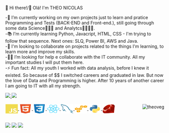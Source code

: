   👋 Hi there!/👋 Olá! I'm THEO NICOLAS


-🔭 I’m currently working on my own projects just to learn and pratice Programming  and Tests (BACK-END and Front-end.), still going through some data Science👨🏽‍🔬 and Analytcs🕵🏽‍♀️🤓. <br>
-📚 I’m currently learning Python, Javacript, HTML, CSS - I'm trying to follow that sequence. Next ones:  SLQ, Power BI, AWS and Java.<br>
-👯 I'm looking to collaborate on projects related to the things I'm learning, to learn more and improve my skills.<br>
-🤝🏽 I’m looking for help e collaborate with the IT community. All my important studies I will put them here.<br>
-⚡ Fun fact: All my youth I worked with data analysis, before I knew it existed. So because of $$ I switched careers and graduated in law. But now the love of Data and Programming is higher. After 10 years of another career I am going to IT with all my strength.

 <div>
  <a href="https://github.com/NICOLASTHEO/nicolastheo">
  <img height="180em" src="https://github-readme-stats.vercel.app/api?username=nicolastheo&show_icons=true&theme=highcontrast&include_all_commits=true&count_private=true"/>
  <img height="180" src="https://github-readme-stats.vercel.app/api/top-langs/?username=nicolastheo&layout=compact&langs_count=7&theme=highcontrast"/>
</div>

  <div style="display: inline_block"><br>
  <img align="center" alt="theo-Js" height="30" width="40" src="https://raw.githubusercontent.com/devicons/devicon/master/icons/javascript/javascript-plain.svg">
  <img align="center" alt="theo-HTML" height="30" width="40" src="https://raw.githubusercontent.com/devicons/devicon/master/icons/html5/html5-original.svg">
  <img align="center" alt="theo-CSS" height="30" width="40" src="https://raw.githubusercontent.com/devicons/devicon/master/icons/css3/css3-original.svg">
  <img align="center" alt="theo-Python" height="30" width="40" src="https://raw.githubusercontent.com/devicons/devicon/master/icons/react/react-original.svg">
  <!--<img align="center" alt="theo-Python" height="30" width="40" src="https://raw.githubusercontent.com/devicons/devicon/master/icons/java/java-original.svg"> -->
  <img align="center" alt="theo-Python" height="30" width="40" src="https://raw.githubusercontent.com/devicons/devicon/master/icons/mysql/mysql-original.svg">
  <img align="center" alt="theo-Python" height="30" width="40" src="https://raw.githubusercontent.com/devicons/devicon/master/icons/amazonwebservices/amazonwebservices-original.svg">
  <img align="center" alt="theo-Python" height="30" width="40" src="https://raw.githubusercontent.com/devicons/devicon/master/icons/python/python-original.svg">
  <img align="center" alt="theo-Python" height="30" width="40" src="https://raw.githubusercontent.com/devicons/devicon/master/icons/ruby/ruby-original.svg">
 
  
    
  <img height="100em" align="right" alt="theoveg" src="http://4.bp.blogspot.com/-dlxAjQ3w_oo/U-03-mmiyQI/AAAAAAAAXl4/r7TPk0o9Gqo/s1600/Z5GFHul.gif">
</div>
  
  ##
  
  <div> 
  <!--<a href="https://www.youtube.com/channel/UCRs5-nfAwm8tcCRx7e-PTNQ" target="_blank"><img src="https://img.shields.io/badge/YouTube-FF0000?style=for-the-badge&logo=youtube&logoColor=white" target="_blank"></a> -->
  <a href="https://www.instagram.com/theonicolasof/" target="_blank"><img src="https://img.shields.io/badge/-Instagram-%23E4405F?style=for-the-badge&logo=instagram&logoColor=white" target="_blank"></a> 
  <a href="https://www.linkedin.com/in/theo-araujo-45553246/" target="_blank"><img src="https://img.shields.io/badge/-LinkedIn-%230077B5?style=for-the-badge&logo=linkedin&logoColor=white" target="_blank"></a>
      <a href = "mailto:theonicolas87@gmail.com"><img height="45em" src="http://s2.glbimg.com/SoDnXJH5n7k28Qx69ZkknqlDyNs=/0x0:695x451/695x451/s.glbimg.com/po/tt2/f/original/2014/10/28/mensagem-encaminhamento-gmail1.png" target="_blank"></a>
    
  </div>
